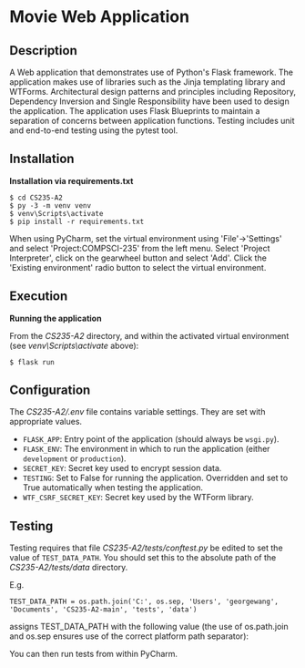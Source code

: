# Movie Web Application

## Description

A Web application that demonstrates use of Python's Flask framework. The application makes use of libraries such as the Jinja templating library and WTForms. Architectural design patterns and principles including Repository, Dependency Inversion and Single Responsibility have been used to design the application. The application uses Flask Blueprints to maintain a separation of concerns between application functions. Testing includes unit and end-to-end testing using the pytest tool. 

## Installation

**Installation via requirements.txt**

```shell
$ cd CS235-A2
$ py -3 -m venv venv
$ venv\Scripts\activate
$ pip install -r requirements.txt
```

When using PyCharm, set the virtual environment using 'File'->'Settings' and select 'Project:COMPSCI-235' from the left menu. Select 'Project Interpreter', click on the gearwheel button and select 'Add'. Click the 'Existing environment' radio button to select the virtual environment. 

## Execution

**Running the application**

From the *CS235-A2* directory, and within the activated virtual environment (see *venv\Scripts\activate* above):

````shell
$ flask run
```` 


## Configuration

The *CS235-A2/.env* file contains variable settings. They are set with appropriate values.

* `FLASK_APP`: Entry point of the application (should always be `wsgi.py`).
* `FLASK_ENV`: The environment in which to run the application (either `development` or `production`).
* `SECRET_KEY`: Secret key used to encrypt session data.
* `TESTING`: Set to False for running the application. Overridden and set to True automatically when testing the application.
* `WTF_CSRF_SECRET_KEY`: Secret key used by the WTForm library.


## Testing

Testing requires that file *CS235-A2/tests/conftest.py* be edited to set the value of `TEST_DATA_PATH`. You should set this to the absolute path of the *CS235-A2/tests/data* directory. 

E.g. 

`TEST_DATA_PATH = os.path.join('C:', os.sep, 'Users', 'georgewang', 'Documents', 'CS235-A2-main', 'tests', 'data')`

assigns TEST_DATA_PATH with the following value (the use of os.path.join and os.sep ensures use of the correct platform path separator):



You can then run tests from within PyCharm.


 